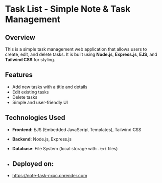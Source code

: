 # Task List - Simple Note & Task Management

## Overview

This is a simple task management web application that allows users to create, edit, and delete tasks. It is built using **Node.js**, **Express.js**, **EJS**, and **Tailwind CSS** for styling.

## Features

- Add new tasks with a title and details
- Edit existing tasks
- Delete tasks
- Simple and user-friendly UI

## Technologies Used

- **Frontend**: EJS (Embedded JavaScript Templates), Tailwind CSS
- **Backend**: Node.js, Express.js
- **Database**: File System (local storage with `.txt` files)

- ## Deployed on:
- https://note-task-nxxc.onrender.com


